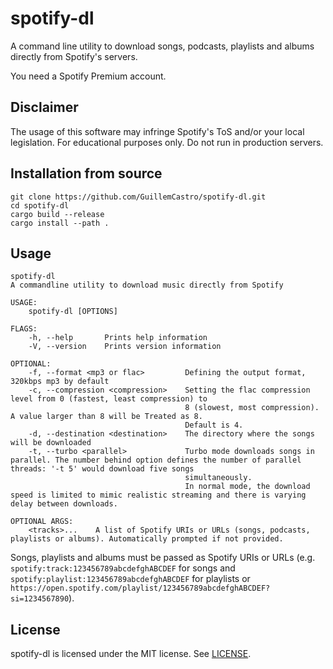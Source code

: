 # spotify-dl

A command line utility to download songs, podcasts, playlists and albums directly from Spotify's servers.

You need a Spotify Premium account.

## Disclaimer

The usage of this software may infringe Spotify's ToS and/or your local legislation. For educational purposes only. Do not run in production servers.

## Installation from source
```
git clone https://github.com/GuillemCastro/spotify-dl.git
cd spotify-dl
cargo build --release
cargo install --path .
```

## Usage

```
spotify-dl
A commandline utility to download music directly from Spotify

USAGE:
    spotify-dl [OPTIONS]

FLAGS:
    -h, --help       Prints help information
    -V, --version    Prints version information

OPTIONAL:
    -f, --format <mp3 or flac>         Defining the output format, 320kbps mp3 by default
    -c, --compression <compression>    Setting the flac compression level from 0 (fastest, least compression) to
                                       8 (slowest, most compression). A value larger than 8 will be Treated as 8.
                                       Default is 4.
    -d, --destination <destination>    The directory where the songs will be downloaded
    -t, --turbo <parallel>             Turbo mode downloads songs in parallel. The number behind option defines the number of parallel threads: '-t 5' would download five songs
                                       simultaneously.
                                       In normal mode, the download speed is limited to mimic realistic streaming and there is varying delay between downloads.

OPTIONAL ARGS:
    <tracks>...    A list of Spotify URIs or URLs (songs, podcasts, playlists or albums). Automatically prompted if not provided.
```

Songs, playlists and albums must be passed as Spotify URIs or URLs (e.g. `spotify:track:123456789abcdefghABCDEF` for songs and `spotify:playlist:123456789abcdefghABCDEF` for playlists or `https://open.spotify.com/playlist/123456789abcdefghABCDEF?si=1234567890`).

## License

spotify-dl is licensed under the MIT license. See [LICENSE](LICENSE).
